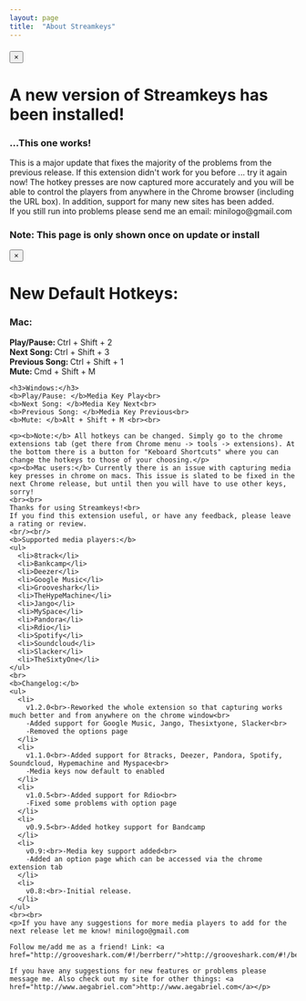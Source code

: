 ```yaml
---
layout: page
title:  "About Streamkeys"
---
```


<div class="container" style="margin-top: 20px;">
  <div class="alert alert-danger alert-dismissable">
    <button type="button" class="close" data-dismiss="alert" aria-hidden="true">&times;</button>
    <h1>A new version of Streamkeys has been installed!</h1>
    <h3>...This one works!</h3>
    <p>This is a major update that fixes the majority of the problems from the previous release. If this extension didn't work for you before ... try it again now! The hotkey presses are now captured more accurately and you will be able to control the players from anywhere in the Chrome browser (including the URL box). In addition, support for many new sites has been added. <br>If you still run into problems please send me an email: minilogo@gmail.com</p>
    <h3>Note: This page is only shown once on update or install</h3>
  </div>
  <div class="alert alert-success alert-dismissable">
    <button type="button" class="close" data-dismiss="alert" aria-hidden="true">&times;</button>
    <h1>New Default Hotkeys:</h1>
    <h3>Mac:</h3>
    <b>Play/Pause: </b>Ctrl + Shift + 2 <br>
    <b>Next Song: </b>Ctrl + Shift + 3 <br>
    <b>Previous Song: </b>Ctrl + Shift + 1 <br>
    <b>Mute: </b>Cmd + Shift + M <br>

    <h3>Windows:</h3>
    <b>Play/Pause: </b>Media Key Play<br>
    <b>Next Song: </b>Media Key Next<br>
    <b>Previous Song: </b>Media Key Previous<br>
    <b>Mute: </b>Alt + Shift + M <br><br>

    <p><b>Note:</b> All hotkeys can be changed. Simply go to the chrome extensions tab (get there from Chrome menu -> tools -> extensions). At the bottom there is a button for "Keboard Shortcuts" where you can change the hotkeys to those of your choosing.</p>
    <p><b>Mac users:</b> Currently there is an issue with capturing media key presses in chrome on macs. This issue is slated to be fixed in the next Chrome release, but until then you will have to use other keys, sorry!
    <br><br>
    Thanks for using Streamkeys!<br>
    If you find this extension useful, or have any feedback, please leave a rating or review.
    <br/><br/>
    <b>Supported media players:</b>
    <ul>  
      <li>8track</li>
      <li>Bankcamp</li>
      <li>Deezer</li>
      <li>Google Music</li>
      <li>Grooveshark</li>
      <li>TheHypeMachine</li>
      <li>Jango</li>
      <li>MySpace</li>
      <li>Pandora</li>
      <li>Rdio</li>
      <li>Spotify</li>
      <li>Soundcloud</li>
      <li>Slacker</li>
      <li>TheSixtyOne</li>
    </ul>
    <br>
    <b>Changelog:</b>
    <ul>
      <li>
        v1.2.0<br>-Reworked the whole extension so that capturing works much better and from anywhere on the chrome window<br>
        -Added support for Google Music, Jango, Thesixtyone, Slacker<br>
        -Removed the options page
      </li>
      <li>
        v1.1.0<br>-Added support for 8tracks, Deezer, Pandora, Spotify, Soundcloud, Hypemachine and Myspace<br>
        -Media keys now default to enabled
      </li>
      <li>
        v1.0.5<br>-Added support for Rdio<br>
        -Fixed some problems with option page
      </li>
      <li>
        v0.9.5<br>-Added hotkey support for Bandcamp
      </li>
      <li>
        v0.9:<br>-Media key support added<br>
        -Added an option page which can be accessed via the chrome extension tab
      </li>
      <li>
        v0.8:<br>-Initial release.
      </li>
    </ul>
    <br><br>
    <p>If you have any suggestions for more media players to add for the next release let me know! minilogo@gmail.com

    Follow me/add me as a friend! Link: <a href="http://grooveshark.com/#!/berrberr/">http://grooveshark.com/#!/berrberr/</a>

    If you have any suggestions for new features or problems please message me. Also check out my site for other things: <a href="http://www.aegabriel.com">http://www.aegabriel.com</a></p>

  </div>
</div>